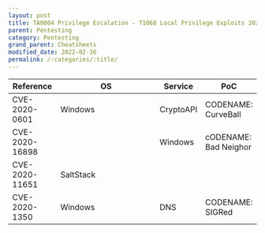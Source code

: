```yaml
---
layout: post
title: TA0004 Privilege Escalation - T1068 Local Privilege Exploits 2020 - Top
parent: Pentesting
category: Pentesting
grand_parent: Cheatsheets
modified_date: 2022-02-16
permalink: /:categories/:title/
---
```


<table class="sortable">
<col width="20%">
<col width="80%">
<thead>
<tr>
<th>Reference</th>
<th>OS</th>
<th>Service</th>
<th>PoC</th>
</tr>
</thead>
<tbody>
<tr>
	<td>CVE-2020-0601</td>
	<td>Windows</td>
	<td>CryptoAPI</td>
	<td>CODENAME: CurveBall</td>
</tr>
<tr>
	<td>CVE-2020-16898</td>
	<td></td>
	<td>Windows</td>
	<td>cODENAME: Bad Neighor</td>
</tr>
<tr>
	<td>CVE-2020-11651</td>
	<td>SaltStack</td>
	<td></td>
    <td></td>
</tr>
<tr>
	<td>CVE-2020-1350</td>
	<td>Windows</td>
	<td>DNS</td>
	<td>CODENAME: SIGRed</td>
</tr>

</tbody>

</table>
<link href="/sortable.css" rel="stylesheet" />
<script src="/sortable.js"></script>